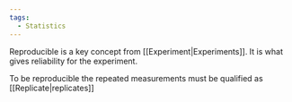 ```yaml
---
tags:
  - Statistics
---
```

Reproducible is a key concept from [[Experiment|Experiments]]. It is what gives reliability for the experiment.

To be reproducible the repeated measurements must be qualified as [[Replicate|replicates]]